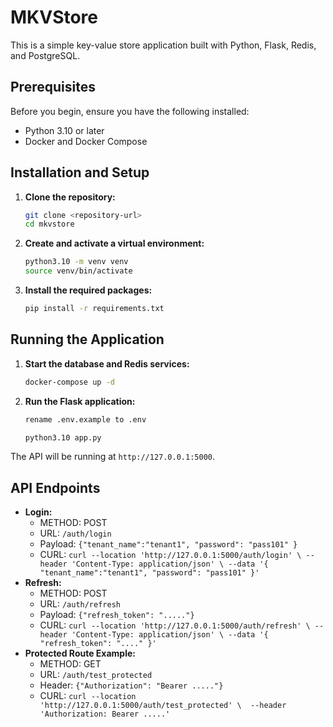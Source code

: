 # MKVStore

This is a simple key-value store application built with Python, Flask, Redis, and PostgreSQL.

## Prerequisites

Before you begin, ensure you have the following installed:
- Python 3.10 or later
- Docker and Docker Compose

## Installation and Setup

1.  **Clone the repository:**
    ```bash
    git clone <repository-url>
    cd mkvstore
    ```

2.  **Create and activate a virtual environment:**
    ```bash
    python3.10 -m venv venv
    source venv/bin/activate
    ```

3.  **Install the required packages:**
    ```bash
    pip install -r requirements.txt
    ```

## Running the Application

1.  **Start the database and Redis services:**
    ```bash
    docker-compose up -d
    ```

2.  **Run the Flask application:**
    ```bash
    rename .env.example to .env
    
    python3.10 app.py
    ```

The API will be running at `http://127.0.0.1:5000`.

## API Endpoints


-   **Login:**
    -   METHOD: POST
    -   URL: `/auth/login`
    -   Payload: `{"tenant_name":"tenant1", "password": "pass101" }`
    -   CURL: 
        `curl --location 'http://127.0.0.1:5000/auth/login' \
        --header 'Content-Type: application/json' \
        --data '{
            "tenant_name":"tenant1",
            "password": "pass101"
        }'`
-   **Refresh:**
    -   METHOD: POST
    -   URL: `/auth/refresh`
    -   Payload: `{"refresh_token": "....."}`
    -   CURL:
        `curl --location 'http://127.0.0.1:5000/auth/refresh' \
        --header 'Content-Type: application/json' \
        --data '{
            "refresh_token": "...."
        }'`
-   **Protected Route Example:**
    -   METHOD: GET
    -   URL: `/auth/test_protected`
    -   Header: `{"Authorization": "Bearer ....."}`
    -   CURL: 
        `curl --location 'http://127.0.0.1:5000/auth/test_protected' \ 
        --header 'Authorization: Bearer .....' `
